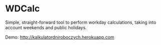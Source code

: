 # WDCalc

Simple, straight-forward tool to perform workday calculations, taking into account weekends and public holidays.

Demo: http://kalkulatordniroboczych.herokuapp.com
